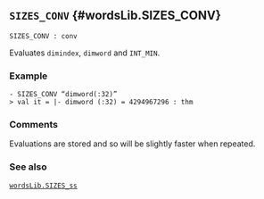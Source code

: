 ## `SIZES_CONV` {#wordsLib.SIZES_CONV}


```
SIZES_CONV : conv
```



Evaluates `dimindex`, `dimword` and `INT_MIN`.

### Example

    
    - SIZES_CONV “dimword(:32)”
    > val it = |- dimword (:32) = 4294967296 : thm
    

### Comments

Evaluations are stored and so will be slightly faster when repeated.

### See also

[`wordsLib.SIZES_ss`](#wordsLib.SIZES_ss)

